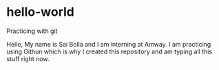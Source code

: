 # hello-world
Practicing with git

Hello, My name is Sai Bolla and I am interning at Amway. I am practicing using Githun which is why I created this repository and am typing all this stuff right now. 
